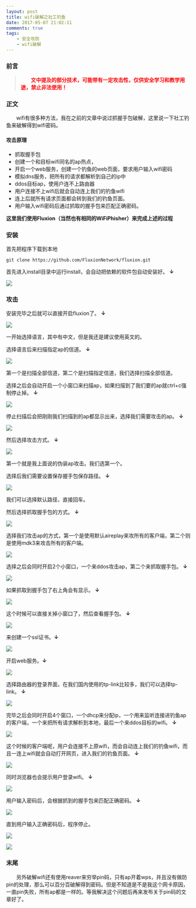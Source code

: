 ```yaml
---
layout: post
title: wifi破解之社工钓鱼
date: 2017-05-07 21:02:11
comments: true
tags:
	- 安全攻防
	- wifi破解
---
```



### 前言
><font color="#ff0000">&nbsp;&nbsp;&nbsp;&nbsp;&nbsp;&nbsp;&nbsp;**文中提及的部分技术，可能带有一定攻击性，仅供安全学习和教学用途，禁止非法使用！**</font>

### 正文
&nbsp;&nbsp;&nbsp;&nbsp;&nbsp;&nbsp;&nbsp;wifi有很多种方法，我在之前的文章中说过抓握手包破解，这里说一下社工钓鱼来破解得到wifi密码。<!--more-->

#### 攻击原理

 * 抓取握手包
 * 创建一个和目标wifi同名的ap热点，
 * 开启一个web服务，创建一个钓鱼的web页面，要求用户输入wifi密码
 * 模拟dns服务，把所有的请求都解析到自己的ip中
 * ddos目标ap，使用户连不上路由器
 * 用户连接不上wifi后就会自动连上我们的钓鱼wifi
 * 连上后就所有请求页面都会转到我们的钓鱼页面。
 * 用户输入wifi密码后通过抓取的握手包来匹配正确密码。


**这里我们使用Fluxion（当然也有相同的WiFiPhisher）来完成上述的过程**

### 安装

首先把程序下载到本地

	git clone https://github.com/FluxionNetwork/fluxion.git

首先进入install目录中运行install，会自动把依赖的软件包自动安装好。  **↓**

 ![](/images/pasted-106.jpg)

### 攻击

安装完毕之后就可以直接开启fluxion了。  **↓**

 ![](/images/pasted-107.jpg)

一开始选择语言，其中有中文，但是我还是建议使用英文的。

选择语言后来扫描指定ap的信道。 **↓**

 ![](/images/pasted-108.jpg)

第一个是扫描全部信道，第二个是扫描指定信道，我们选择扫描全部信道。

选择之后会自动开启一个小窗口来扫描ap，如果扫描到了我们要的ap就ctrl+c强制停止掉。   **↓**

 ![](/images/pasted-109.jpg)

停止扫描后会把刚刚我们扫描到的ap都显示出来，选择我们需要攻击的ap。    **↓**

 ![](/images/pasted-110.jpg)

然后选择攻击方式。   **↓**

![](/images/pasted-111.jpg)

第一个就是我上面说的伪装ap攻击。我们选第一个。

选择后我们需要设置保存握手包保存路径。  **↓**

![](/images/pasted-112.jpg)

我们可以选择默认路径，直接回车。

然后选择抓取握手包的方式。 **↓**

![](/images/pasted-113.jpg)

选择我们攻击ap的方式，第一个是使用默认aireplay来攻所有的客户端，第二个则是使用mdk3来攻击所有的客户端。

![](/images/pasted-114.jpg)

选择之后会同时开启2个小窗口，一个来ddos攻击ap，第二个来抓取握手包。  **↓**

![](/images/pasted-115.jpg)

如果抓取到握手包了右上角会有显示。 **↓**

![](/images/pasted-116.jpg)

这个时候可以直接关掉小窗口了，然后查看握手包。    **↓**

![](/images/pasted-117.jpg)

来创建一个ssl证书。**↓**

![](/images/pasted-118.jpg)

开启web服务。**↓**

![](/images/pasted-119.jpg)

选择路由器的登录界面，在我们国内使用的tp-link比较多，我们可以选择tp-link。 **↓**

![](/images/pasted-120.jpg)

完毕之后会同时开启4个窗口，一个dhcp来分配ip，一个用来监听连接进钓鱼ap的客户端，一个来把所有请求解析到本地，最后一个来ddos目标的wifi。 **↓**

![](/images/pasted-121.jpg)

这个时候的客户端呢，用户会连接不上原wifi，而会自动连上我们的钓鱼wifi，而且一连上wifi就会自动打开网页，进入我们的钓鱼页面。 **↓**

![](/images/Screenshot_2017-05-07-22-04-22.jpg)

同时浏览器也会提示用户登录wifi。  **↓**

![](/images/Screenshot_2017-05-07-22-04-16.jpg)

用户输入密码后，会根据抓到的握手包来匹配正确密码。 **↓**

![](/images/Screenshot_2017-05-07-22-05-20.jpg)

直到用户输入正确密码后，程序停止。

![](/images/Screenshot_2017-05-07-22-05-50.jpg)

![](/images/pasted-122.jpg)


### 末尾

&nbsp;&nbsp;&nbsp;&nbsp;&nbsp;&nbsp;&nbsp;另外破解wifi还有使用reaver来穷举pin码，只有ap开着wps，并且没有做防pin的处理，那么可以百分百破解得到密码。但是不知道是不是我这个网卡原因，一直pin失败，所有ap都是一样的。等我解决这个问题后再来发布关于pin码的文章好了。